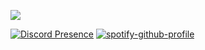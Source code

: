 ![](https://komarev.com/ghpvc/?username=emekli1&color=dc143c)

[![Discord Presence](https://lanyard-profile-readme.vercel.app/api/1020468570569842739?theme=light&bg=18191c&animated=true&borderRadius=30px&hideStatus=true&hideBadges=true)](https://discord.com/users/394984398778531840) [![spotify-github-profile](https://spotify-github-profile.vercel.app/api/view?uid=316fmgkimewkbtjuybekhwidwrai&cover_image=false&theme=default&bar_color=18191c&bar_color_cover=true)](https://github.com/kittinan/spotify-github-profile)

